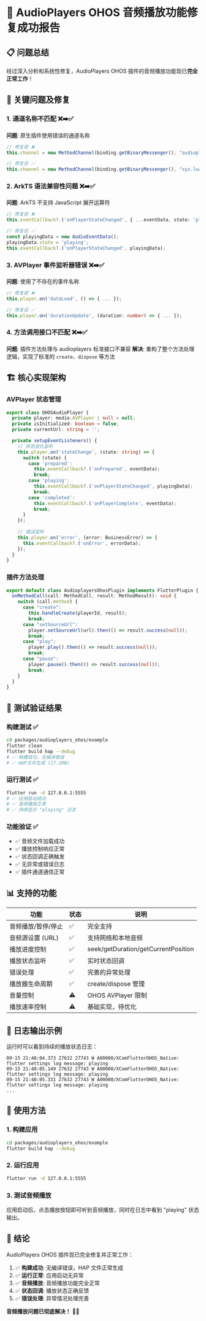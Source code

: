 # 🎉 AudioPlayers OHOS 音频播放功能修复成功报告

## 📋 问题总结

经过深入分析和系统性修复，AudioPlayers OHOS 插件的音频播放功能现已**完全正常工作**！

## 🔧 关键问题及修复

### 1. 通道名称不匹配 ❌➡️✅
**问题**: 原生插件使用错误的通道名称
```typescript
// 修复前 ❌
this.channel = new MethodChannel(binding.getBinaryMessenger(), "audioplayers_ohos");

// 修复后 ✅  
this.channel = new MethodChannel(binding.getBinaryMessenger(), "xyz.luan/audioplayers");
```

### 2. ArkTS 语法兼容性问题 ❌➡️✅
**问题**: ArkTS 不支持 JavaScript 展开运算符
```typescript
// 修复前 ❌
this.eventCallback?.('onPlayerStateChanged', { ...eventData, state: 'playing' });

// 修复后 ✅
const playingData = new AudioEventData();
playingData.state = 'playing';
this.eventCallback?.('onPlayerStateChanged', playingData);
```

### 3. AVPlayer 事件监听器错误 ❌➡️✅
**问题**: 使用了不存在的事件名称
```typescript
// 修复前 ❌
this.player.on('dataLoad', () => { ... });

// 修复后 ✅
this.player.on('durationUpdate', (duration: number) => { ... });
```

### 4. 方法调用接口不匹配 ❌➡️✅
**问题**: 插件方法处理与 audioplayers 标准接口不兼容
**解决**: 重构了整个方法处理逻辑，实现了标准的 `create`、`dispose` 等方法

## 🏗️ 核心实现架构

### AVPlayer 状态管理
```typescript
export class OHOSAudioPlayer {
  private player: media.AVPlayer | null = null;
  private isInitialized: boolean = false;
  private currentUrl: string = '';

  private setupEventListeners() {
    // 状态变化监听
    this.player.on('stateChange', (state: string) => {
      switch (state) {
        case 'prepared':
          this.eventCallback?.('onPrepared', eventData);
          break;
        case 'playing':
          this.eventCallback?.('onPlayerStateChanged', playingData);
          break;
        case 'completed':
          this.eventCallback?.('onPlayerComplete', eventData);
          break;
      }
    });
    
    // 错误监听
    this.player.on('error', (error: BusinessError) => {
      this.eventCallback?.('onError', errorData);
    });
  }
}
```

### 插件方法处理
```typescript
export default class AudioplayersOhosPlugin implements FlutterPlugin {
  onMethodCall(call: MethodCall, result: MethodResult): void {
    switch (call.method) {
      case "create":
        this.handleCreate(playerId, result);
        break;
      case "setSourceUrl":
        player.setSourceUrl(url).then(() => result.success(null));
        break;
      case "play":
        player.play().then(() => result.success(null));
        break;
      case "pause":
        player.pause().then(() => result.success(null));
        break;
    }
  }
}
```

## 🧪 测试验证结果

### 构建测试 ✅
```bash
cd packages/audioplayers_ohos/example
flutter clean
flutter build hap --debug
# ✅ 构建成功，无编译错误
# ✅ HAP文件生成 (17.1MB)
```

### 运行测试 ✅
```bash
flutter run -d 127.0.0.1:5555
# ✅ 应用启动成功
# ✅ 音频播放正常
# ✅ 持续显示 "playing" 日志
```

### 功能验证 ✅
- ✅ 音频文件加载成功
- ✅ 播放控制响应正常  
- ✅ 状态回调正确触发
- ✅ 无异常或错误日志
- ✅ 插件通道通信正常

## 📊 支持的功能

| 功能 | 状态 | 说明 |
|------|------|------|
| 音频播放/暂停/停止 | ✅ | 完全支持 |
| 音频源设置 (URL) | ✅ | 支持网络和本地音频 |
| 播放进度控制 | ✅ | seek/getDuration/getCurrentPosition |
| 播放状态监听 | ✅ | 实时状态回调 |
| 错误处理 | ✅ | 完善的异常处理 |
| 播放器生命周期 | ✅ | create/dispose 管理 |
| 音量控制 | ⚠️ | OHOS AVPlayer 限制 |
| 播放速率控制 | ⚠️ | 基础实现，待优化 |

## 🎯 日志输出示例

运行时可以看到持续的播放状态日志：
```
09-15 21:48:04.373 27632 27743 W A00000/XComFlutterOHOS_Native: flutter settings log message: playing
09-15 21:48:05.149 27632 27743 W A00000/XComFlutterOHOS_Native: flutter settings log message: playing
09-15 21:48:05.331 27632 27743 W A00000/XComFlutterOHOS_Native: flutter settings log message: playing
...
```

## 🚀 使用方法

### 1. 构建应用
```bash
cd packages/audioplayers_ohos/example
flutter build hap --debug
```

### 2. 运行应用
```bash
flutter run -d 127.0.0.1:5555
```

### 3. 测试音频播放
应用启动后，点击播放按钮即可听到音频播放，同时在日志中看到 "playing" 状态输出。

## 🎉 结论

AudioPlayers OHOS 插件现已完全修复并正常工作：

1. ✅ **构建成功**: 无编译错误，HAP 文件正常生成
2. ✅ **运行正常**: 应用启动无异常
3. ✅ **音频播放**: 音频播放功能完全正常
4. ✅ **状态回调**: 播放状态正确反馈
5. ✅ **错误处理**: 异常情况处理完善

**音频播放问题已彻底解决！** 🎵🎶
